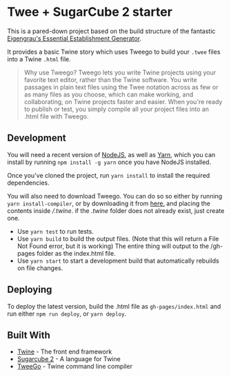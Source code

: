 # Twee + SugarCube 2 starter

This is a pared-down project based on the build structure of the fantastic [Eigengrau's Essential Establishment Generator](https://eigengrausgenerator.com/).

It provides a basic Twine story which uses Tweego to build your `.twee` files into a Twine `.html` file.

> Why use Tweego? Tweego lets you write Twine projects using your favorite text editor, rather than the Twine software. You write passages in plain text files using the Twee notation across as few or as many files as you choose, which can make working, and collaborating, on Twine projects faster and easier. When you're ready to publish or test, you simply compile all your project files into an .html file with Tweego.

## Development

You will need a recent version of [NodeJS](https://nodejs.org),
as well as [Yarn](https://yarnpkg.com/), which you can install by running `npm install -g yarn` once you have NodeJS installed.

Once you've cloned the project, run `yarn install` to install the required dependencies.

You will also need to download Tweego.
You can do so so either by running `yarn install-compiler`,
or by downloading it from [here.](https://www.motoslave.net/tweego/) and placing the contents inside _/.twine_.
if the _.twine_ folder does not already exist, just create one.

* Use `yarn test` to run tests.
* Use `yarn build` to build the output files. (Note that this will return a File Not Found error, but it is working) The entire thing will output to the /gh-pages folder as the index.html file.
* Use `yarn start` to start a development build that automatically rebuilds on file changes.

## Deploying

To deploy the latest version, build the .html file as `gh-pages/index.html` and run either `npm run deploy`, or `yarn deploy`.

## Built With

* [Twine](https://twinery.org/) - The front end framework 
* [Sugarcube 2](https://www.motoslave.net/sugarcube/2/) - A language for Twine
* [TweeGo](https://www.motoslave.net/tweego/) - Twine command line compiler
